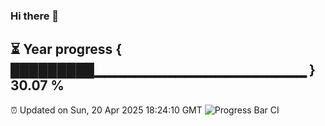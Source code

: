 ### Hi there 👋
⏳ Year progress { █████████▁▁▁▁▁▁▁▁▁▁▁▁▁▁▁▁▁▁▁▁▁ } 30.07 %
---
⏰ Updated on Sun, 20 Apr 2025 18:24:10 GMT
![Progress Bar CI](https://github.com/liununu/liununu/workflows/Progress%20Bar%20CI/badge.svg)
